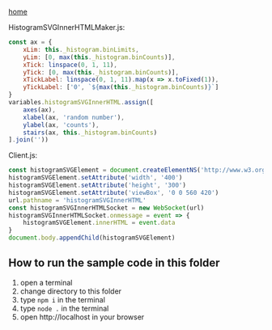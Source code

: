 [home](../README.md)

HistogramSVGInnerHTMLMaker.js:
```js
const ax = {
    xLim: this._histogram.binLimits,
    yLim: [0, max(this._histogram.binCounts)],
    xTick: linspace(0, 1, 11),
    yTick: [0, max(this._histogram.binCounts)],
    xTickLabel: linspace(0, 1, 11).map(x => x.toFixed(1)),
    yTickLabel: ['0', `${max(this._histogram.binCounts)}`]
}
variables.histogramSVGInnerHTML.assign([
    axes(ax),
    xlabel(ax, 'random number'),
    ylabel(ax, 'counts'),
    stairs(ax, this._histogram.binCounts)
].join(''))
```

Client.js:
```js
const histogramSVGElement = document.createElementNS('http://www.w3.org/2000/svg', 'svg')
histogramSVGElement.setAttribute('width', '400')
histogramSVGElement.setAttribute('height', '300')
histogramSVGElement.setAttribute('viewBox', '0 0 560 420')
url.pathname = 'histogramSVGInnerHTML'
const histogramSVGInnerHTMLSocket = new WebSocket(url)
histogramSVGInnerHTMLSocket.onmessage = event => {
    histogramSVGElement.innerHTML = event.data
}
document.body.appendChild(histogramSVGElement)
```

## How to run the sample code in this folder
1. open a terminal
1. change directory to this folder
1. type `npm i` in the terminal
1. type `node .` in the terminal
1. open http://localhost in your browser